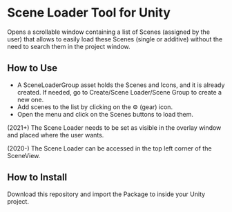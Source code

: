 # Scene Loader Tool for Unity
Opens a scrollable window containing a list of Scenes (assigned by the user) that allows to easily load these Scenes (single or additive) without the need to search them in the project window.

## How to Use
- A SceneLoaderGroup asset holds the Scenes and Icons, and it is already created. If needed, go to Create/Scene Loader/Scene Group to create a new one.
- Add scenes to the list by clicking on the ⚙️ (gear) icon.
- Open the menu and click on the Scenes buttons to load them.

(2021+) The Scene Loader needs to be set as visible in the overlay window and placed where the user wants. 

(2020-) The Scene Loader can be accessed in the top left corner of the SceneView.

## How to Install
Download this repository and import the Package to inside your Unity project.